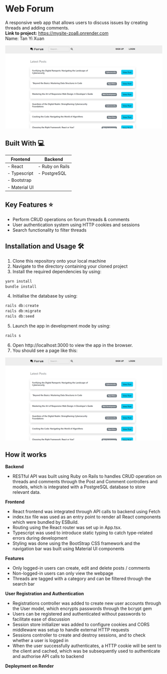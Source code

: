 # Web Forum
A responsive web app that allows users to discuss issues by creating threads and adding comments. <br />
**Link to project:** https://mysite-zoa8.onrender.com
<br />
Name: Tan Yi Xuan

![Homepage](images/homepage.png)


## Built With 💻
| **Frontend**  | **Backend**     |
| ------------- | --------------  |
| - React       | - Ruby on Rails |
| - Typescript  | - PostgreSQL    |
| - Bootstrap   |                 |
| - Material UI |                 |
             

## Key Features ⭐
- Perform CRUD operations on forum threads & comments
- User authentication system using HTTP cookies and sessions
- Search functionality to filter threads


## Installation and Usage 🛠️
1. Clone this repository onto your local machine
2. Navigate to the directory containing your cloned project
3. Install the required dependencies by using: 
```bash
yarn install
bundle install
```
4. Initialise the database by using:
```bash
rails db:create
rails db:migrate
rails db:seed
```
5. Launch the app in development mode by using:
```bash
rails s
```
6. Open http://localhost:3000 to view the app in the browser.
7. You should see a page like this:

![Homepage](images/homepage.png)

## How it works
**Backend**
- RESTful API was built using Ruby on Rails to handles CRUD operation on threads and comments through the Post and Comment controllers and models, which is integrated with a PostgreSQL database to store relevant data.

**Frontend**
- React frontend was integrated through API calls to backend using Fetch
- index.tsx file was used as an entry point to render all React components which were bundled by ESBuild.
- Routing using the React router was set up in App.tsx.
- Typescript was used to introduce static typing to catch type-related errors during development
- Styling was done using the BootStrap CSS framework and the navigation bar was built using Material UI components

**Features**
- Only logged-in users can create, edit and delete posts / comments
- Non-logged-in users can only view the webpage
- Threads are tagged with a category and can be filtered through the search bar

**User Registration and Authentication**
- Registrations controller was added to create new user accounts through the User model, which encrypts passwords through the bcrypt gem
- Users can be registered and authenticated without passwords to facilitate ease of discussion
- Session store initializer was added to configure cookies and CORS middleware was setup to handle external HTTP requests
- Sessions controller to create and destroy sessions, and to check whether a user is logged in
- When the user successfully authenticates, a HTTP cookie will be sent to the client and cached, which was be subsequently used to authenticate and authorise API calls to backend

**Deployment on Render**